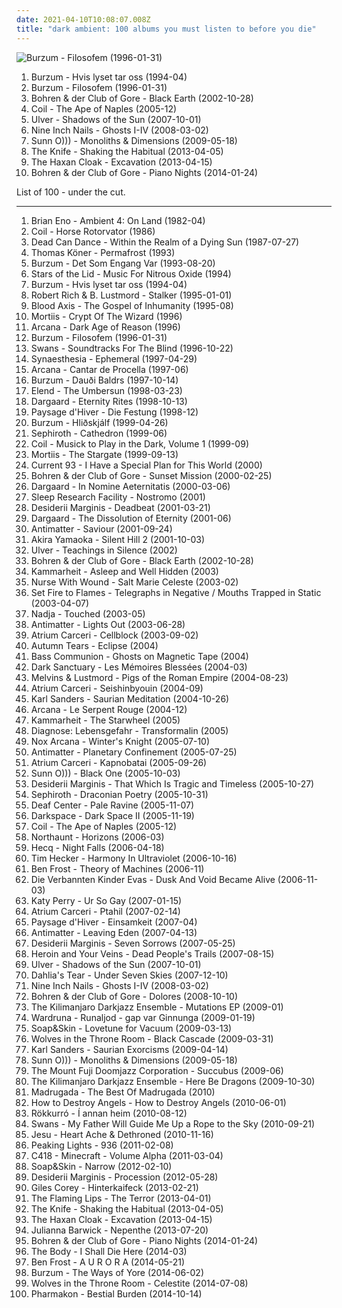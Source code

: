 ```yaml
---
date: 2021-04-10T10:08:07.008Z
title: "dark ambient: 100 albums you must listen to before you die"
---
```

![Burzum - Filosofem (1996-01-31)](http://coverartarchive.org/release/1ce9177c-62a0-4403-a7ee-7359026fcbf6/24337783733-500.jpg "Burzum - Filosofem (1996-01-31)")
<ol class="albums">
<li data-cover="http://coverartarchive.org/release/b6928219-0772-39ac-8156-91a609b2fd5e/1123335808-500.jpg" data-tags="black metal" role="button">Burzum - Hvis lyset tar oss (1994-04)</li>
<li data-cover="http://coverartarchive.org/release/1ce9177c-62a0-4403-a7ee-7359026fcbf6/24337783733-500.jpg" data-tags="black metal" role="button">Burzum - Filosofem (1996-01-31)</li>
<li data-cover="http://coverartarchive.org/release/d7bdac5f-438f-4b37-95df-2f008a408d9a/6642596762-500.jpg" data-tags="jazz, doom jazz" role="button">Bohren & der Club of Gore - Black Earth (2002-10-28)</li>
<li data-cover="http://coverartarchive.org/release/be5cc59e-366c-4354-943c-11b8b24c9a31/4847115971-500.jpg" data-tags="experimental, electronic, ambient, dark ambient" role="button">Coil - The Ape of Naples (2005-12)</li>
<li data-cover="http://coverartarchive.org/release/91f242ac-7e10-372e-9a51-2deace4a2f04/9227664763-500.jpg" data-tags="ambient" role="button">Ulver - Shadows of the Sun (2007-10-01)</li>
<li data-cover="http://coverartarchive.org/release/a6db272a-22e6-485d-8d6b-e6d7f469a08c/15668674653-500.jpg" data-tags="ambient, instrumental, industrial" role="button">Nine Inch Nails - Ghosts I-IV (2008-03-02)</li>
<li data-cover="http://coverartarchive.org/release/50f53ceb-8e3c-3508-8c4e-80479bf93040/21129584187-500.jpg" data-tags="drone" role="button">Sunn O))) - Monoliths & Dimensions (2009-05-18)</li>
<li data-cover="http://coverartarchive.org/release/0e53fb9f-88ae-47cd-961e-e19da29c3123/3786345065-500.jpg" data-tags="experimental, electronic, dark ambient" role="button">The Knife - Shaking the Habitual (2013-04-05)</li>
<li data-cover="http://coverartarchive.org/release/1ece8a0c-3a85-42d2-8a52-46f7ae770fa7/21164025219-500.jpg" data-tags="dark ambient" role="button">The Haxan Cloak - Excavation (2013-04-15)</li>
<li data-cover="https://img.discogs.com/uuvbad6iwJxuGSeVc0KmbwdV8d4=/fit-in/600x600/filters:strip_icc():format(jpeg):mode_rgb():quality(90)/discogs-images/R-5318671-1396113698-9097.jpeg.jpg" data-tags="dark jazz, dark ambient" role="button">Bohren & der Club of Gore - Piano Nights (2014-01-24)</li>
</ol>
List of 100 - under the cut.
<!-- more -->

_________________

<ol class="albums">
<li data-cover="http://coverartarchive.org/release/afcf67b8-12af-3f0b-82ec-35546c6d70a6/1602443103-500.jpg" data-tags="ambient" role="button">
Brian Eno - Ambient 4: On Land (1982-04)
</li>
<li data-cover="http://coverartarchive.org/release/378a58e5-d366-3177-bae7-e63c33c1443b/21974040049-500.jpg" data-tags="industrial" role="button">
Coil - Horse Rotorvator (1986)
</li>
<li data-cover="http://coverartarchive.org/release/97e4343f-6e05-31b6-aaf4-6dba23520be4/26314567877-500.jpg" data-tags="darkwave, ethereal, gothic" role="button">
Dead Can Dance - Within the Realm of a Dying Sun (1987-07-27)
</li>
<li data-cover="http://coverartarchive.org/release/0e1eb037-ca0a-42d8-8f9e-8aedafdb0fd5/4530362186-500.jpg" data-tags="dark ambient, ambient, drone" role="button">
Thomas Köner - Permafrost (1993)
</li>
<li data-cover="http://coverartarchive.org/release/3861949d-7f28-3925-86a3-f3bf71da8e02/1479882462-500.jpg" data-tags="black metal" role="button">
Burzum - Det Som Engang Var (1993-08-20)
</li>
<li data-cover="http://coverartarchive.org/release/5da5b6e4-a53e-40bb-a2dc-66619605355c/1099619698-500.jpg" data-tags="ambient, drone" role="button">
Stars of the Lid - Music For Nitrous Oxide (1994)
</li>
<li data-cover="http://coverartarchive.org/release/b6928219-0772-39ac-8156-91a609b2fd5e/1123335808-500.jpg" data-tags="black metal" role="button">
Burzum - Hvis lyset tar oss (1994-04)
</li>
<li data-cover="http://coverartarchive.org/release/1d2b9dd9-fbb6-4058-a6e6-9de704ba15ba/1489519694-500.jpg" data-tags="dark ambient" role="button">
Robert Rich & B. Lustmord - Stalker (1995-01-01)
</li>
<li data-cover="http://coverartarchive.org/release/e9e0bf3e-9a94-3585-93ef-e6c1f5e0e5de/23505005206-500.jpg" data-tags="martial industrial, neofolk" role="button">
Blood Axis - The Gospel of Inhumanity (1995-08)
</li>
<li data-cover="https://img.discogs.com/oqQ1PrxMjOSQGjJLvfkDUQfg96Y=/fit-in/481x488/filters:strip_icc():format(jpeg):mode_rgb():quality(90)/discogs-images/R-2282526-1327236108.jpeg.jpg" data-tags="dark ambient" role="button">
Mortiis - Crypt Of The Wizard (1996)
</li>
<li data-cover="http://coverartarchive.org/release/0d034d4b-98cb-4810-9f0c-e82e50248342/2180846856-500.jpg" data-tags="ambient, darkwave, gothic" role="button">
Arcana - Dark Age of Reason (1996)
</li>
<li data-cover="http://coverartarchive.org/release/1ce9177c-62a0-4403-a7ee-7359026fcbf6/24337783733-500.jpg" data-tags="black metal" role="button">
Burzum - Filosofem (1996-01-31)
</li>
<li data-cover="http://coverartarchive.org/release/4e3e2b8a-adfb-3690-b0c3-03b78205049d/1958490670-500.jpg" data-tags="post-rock" role="button">
Swans - Soundtracks For The Blind (1996-10-22)
</li>
<li data-cover="https://img.discogs.com/nJYiQyTqTevDm620sPMCPJBC_CM=/fit-in/600x605/filters:strip_icc():format(jpeg):mode_rgb():quality(90)/discogs-images/R-102910-1453747984-5649.jpeg.jpg" data-tags="instrumental, new age, dark ambient" role="button">
Synaesthesia - Ephemeral (1997-04-29)
</li>
<li data-cover="http://coverartarchive.org/release/42341a2b-c423-43c4-960b-c07d3db659e4/1748410166-500.jpg" data-tags="dark ambient, neoclassical" role="button">
Arcana - Cantar de Procella (1997-06)
</li>
<li data-cover="http://coverartarchive.org/release/022e6980-e6be-408a-ae68-610a82da7583/1479936727-500.jpg" data-tags="dark ambient, ambient, dungeon synth" role="button">
Burzum - Dauði Baldrs (1997-10-14)
</li>
<li data-cover="http://coverartarchive.org/release/4260861b-70fc-4f50-9ad5-3fc1ed1e268f/5525476766-500.jpg" data-tags="dark ambient" role="button">
Elend - The Umbersun (1998-03-23)
</li>
<li data-cover="http://coverartarchive.org/release/c6a14879-b04f-40dc-95e9-618e00be615d/2152586650-500.jpg" data-tags="dark ambient, darkwave" role="button">
Dargaard - Eternity Rites (1998-10-13)
</li>
<li data-cover="http://coverartarchive.org/release/4f3105d3-833c-492b-a48f-8a7b428113c0/1638204863-500.jpg" data-tags="ambient, dark ambient" role="button">
Paysage d'Hiver - Die Festung (1998-12)
</li>
<li data-cover="http://coverartarchive.org/release/7599ce66-4c83-4490-bea2-b4d269c74477/1480031608-500.jpg" data-tags="ambient, dark ambient" role="button">
Burzum - Hliðskjálf (1999-04-26)
</li>
<li data-cover="http://coverartarchive.org/release/0bf0616e-697c-42f5-9dd2-5d1e6d6381ec/1828837128-500.jpg" data-tags="dark ambient" role="button">
Sephiroth - Cathedron (1999-06)
</li>
<li data-cover="http://coverartarchive.org/release/3dd5bae4-0639-4654-bdae-88dff1dbaf57/4888714475-500.jpg" data-tags="experimental, ambient, dark ambient" role="button">
Coil - Musick to Play in the Dark, Volume 1 (1999-09)
</li>
<li data-cover="http://coverartarchive.org/release/e2130c70-fc1c-4792-bda6-ceec0d39c841/27796173290-500.jpg" data-tags="dark ambient" role="button">
Mortiis - The Stargate (1999-09-13)
</li>
<li data-cover="http://coverartarchive.org/release/29c52503-894a-45d3-a39a-b77fb006088d/3617572985-500.jpg" data-tags="spoken word, dark ambient" role="button">
Current 93 - I Have a Special Plan for This World (2000)
</li>
<li data-cover="http://coverartarchive.org/release/e41015a1-90c0-47b3-9ca5-2b1055f1e3d6/6762804815-500.jpg" data-tags="jazz, ambient, noir jazz, doom jazz" role="button">
Bohren & der Club of Gore - Sunset Mission (2000-02-25)
</li>
<li data-cover="https://img.discogs.com/fdIUHKK7OKwtirOEUs7p1O5zCVc=/fit-in/600x591/filters:strip_icc():format(jpeg):mode_rgb():quality(90)/discogs-images/R-604392-1342613189-8889.jpeg.jpg" data-tags="dark ambient, gothic, darkwave" role="button">
Dargaard - In Nomine Aeternitatis (2000-03-06)
</li>
<li data-cover="http://coverartarchive.org/release/212340f8-b839-4d8c-a5bf-18f201506076/1966661212-500.jpg" data-tags="dark ambient, ambient" role="button">
Sleep Research Facility - Nostromo (2001)
</li>
<li data-cover="http://coverartarchive.org/release/b455cec8-1b6c-4c22-af18-93e9ad87e912/6753642912-500.jpg" data-tags="dark ambient" role="button">
Desiderii Marginis - Deadbeat (2001-03-21)
</li>
<li data-cover="http://coverartarchive.org/release/fa4868f0-1f2f-4bdc-9cc3-61b107642db3/27796142340-500.jpg" data-tags="dark ambient, darkwave" role="button">
Dargaard - The Dissolution of Eternity (2001-06)
</li>
<li data-cover="https://img.discogs.com/TCfCFFygw_4fOymnI55HbWwp1u8=/fit-in/600x600/filters:strip_icc():format(jpeg):mode_rgb():quality(90)/discogs-images/R-445333-1305669402.png.jpg" data-tags="ambient, dark ambient" role="button">
Antimatter - Saviour (2001-09-24)
</li>
<li data-cover="http://coverartarchive.org/release/a5e56387-0ee3-4824-9e48-58babcb03363/7925565027-500.jpg" data-tags="soundtrack" role="button">
Akira Yamaoka - Silent Hill 2 (2001-10-03)
</li>
<li data-cover="http://coverartarchive.org/release/5efd7b72-700b-47c9-8e24-19c5081f67c8/14083406708-500.jpg" data-tags="ambient, experimental" role="button">
Ulver - Teachings in Silence (2002)
</li>
<li data-cover="http://coverartarchive.org/release/d7bdac5f-438f-4b37-95df-2f008a408d9a/6642596762-500.jpg" data-tags="jazz, doom jazz" role="button">
Bohren & der Club of Gore - Black Earth (2002-10-28)
</li>
<li data-cover="http://coverartarchive.org/release/d30a9ab6-cc4d-4802-a4ff-7e62857498aa/1747046888-500.jpg" data-tags="dark ambient" role="button">
Kammarheit - Asleep and Well Hidden (2003)
</li>
<li data-cover="http://coverartarchive.org/release/94e463ee-9c8e-4215-a334-1de8f989cf10/3113397712-500.jpg" data-tags="drone, dark ambient" role="button">
Nurse With Wound - Salt Marie Celeste (2003-02)
</li>
<li data-cover="https://img.discogs.com/rrtx8fP0rGw71Qfp7rHSY5OemNs=/fit-in/600x560/filters:strip_icc():format(jpeg):mode_rgb():quality(90)/discogs-images/R-212625-1168302838.jpeg.jpg" data-tags="experimental, post-rock" role="button">
Set Fire to Flames - Telegraphs in Negative / Mouths Trapped in Static (2003-04-07)
</li>
<li data-cover="http://coverartarchive.org/release/9c4d2fcd-2578-4b19-875b-8836ecf1f179/2704214622-500.jpg" data-tags="drone" role="button">
Nadja - Touched (2003-05)
</li>
<li data-cover="https://img.discogs.com/yTJ2t-oOJApxEaVPxI_k-iuaL4E=/fit-in/600x600/filters:strip_icc():format(jpeg):mode_rgb():quality(90)/discogs-images/R-5719220-1404862392-1331.jpeg.jpg" data-tags="ambient, darkwave, dark ambient" role="button">
Antimatter - Lights Out (2003-06-28)
</li>
<li data-cover="http://coverartarchive.org/release/c3779a18-1e8b-4e88-a442-e27cee57d870/952400470-500.jpg" data-tags="dark ambient" role="button">
Atrium Carceri - Cellblock (2003-09-02)
</li>
<li data-cover="https://img.discogs.com/KAMvvNc8CN5ai-wJmjym_IcGqgs=/fit-in/600x540/filters:strip_icc():format(jpeg):mode_rgb():quality(90)/discogs-images/R-412532-1382725178-4636.jpeg.jpg" data-tags="gothic, gothic metal, dark ambient, neoclassical, theatre, neoclassical ambient, transym, this cover frightens me, a tears" role="button">
Autumn Tears - Eclipse (2004)
</li>
<li data-cover="http://coverartarchive.org/release/374d170c-c5fe-4ace-bdbd-6394ae7a2200/9071591879-500.jpg" data-tags="ambient, dark ambient" role="button">
Bass Communion - Ghosts on Magnetic Tape (2004)
</li>
<li data-cover="http://coverartarchive.org/release/b4611307-b518-4052-8575-5c8955a0d6dc/7361374387-500.jpg" data-tags="ambient, gothic, dark ambient, neoclassical" role="button">
Dark Sanctuary - Les Mémoires Blessées (2004-03)
</li>
<li data-cover="http://coverartarchive.org/release/e49980be-ea93-4d03-ab54-e64e3443a2ba/1049941326-500.jpg" data-tags="experimental rock, dark ambient, sludge metal" role="button">
Melvins & Lustmord - Pigs of the Roman Empire (2004-08-23)
</li>
<li data-cover="http://coverartarchive.org/release/0c410ade-38d8-45ff-aa95-f2fa1247c68a/952416960-500.jpg" data-tags="dark ambient" role="button">
Atrium Carceri - Seishinbyouin (2004-09)
</li>
<li data-cover="http://coverartarchive.org/release/b3246b09-b3e7-46d5-8ddb-ff0f5771de2c/4963186353-500.jpg" data-tags="ambient, dark ambient" role="button">
Karl Sanders - Saurian Meditation (2004-10-26)
</li>
<li data-cover="http://coverartarchive.org/release/0cbe194a-db8d-3d4b-ac96-e16db52067bf/1748371644-500.jpg" data-tags="dark ambient" role="button">
Arcana - Le Serpent Rouge (2004-12)
</li>
<li data-cover="http://coverartarchive.org/release/6f2f5e10-e49c-45ff-9a8f-0c26bc6d2a6b/1747104781-500.jpg" data-tags="dark ambient" role="button">
Kammarheit - The Starwheel (2005)
</li>
<li data-cover="http://coverartarchive.org/release/4c409034-ce09-41a2-ad74-5dca27a561aa/8512365166-500.jpg" data-tags="drone, dark ambient" role="button">
Diagnose: Lebensgefahr - Transformalin (2005)
</li>
<li data-cover="https://img.discogs.com/iGUbpyngqulu0WQmzLxzX7TkKuI=/fit-in/600x600/filters:strip_icc():format(jpeg):mode_rgb():quality(90)/discogs-images/R-1401744-1577299401-4804.jpeg.jpg" data-tags="ambient, gothic, dark ambient" role="button">
Nox Arcana - Winter's Knight (2005-07-10)
</li>
<li data-cover="http://coverartarchive.org/release/927f72a8-a1d7-3a78-8e5d-2cb81a9b38a5/936766829-500.jpg" data-tags="melancholic" role="button">
Antimatter - Planetary Confinement (2005-07-25)
</li>
<li data-cover="http://coverartarchive.org/release/83c9acea-1b68-4361-831f-28610faa16b4/952435456-500.jpg" data-tags="dark ambient" role="button">
Atrium Carceri - Kapnobatai (2005-09-26)
</li>
<li data-cover="http://coverartarchive.org/release/a87bb818-1584-4792-a4ea-ede2a752670f/12224448032-500.jpg" data-tags="drone" role="button">
Sunn O))) - Black One (2005-10-03)
</li>
<li data-cover="http://coverartarchive.org/release/6f8ab46d-5f7e-4ed6-a358-9546694e98a4/1746898229-500.jpg" data-tags="dark ambient" role="button">
Desiderii Marginis - That Which Is Tragic and Timeless (2005-10-27)
</li>
<li data-cover="http://coverartarchive.org/release/ab5d839b-7cc2-4e75-b772-a60041eebbf7/1828841867-500.jpg" data-tags="dark ambient" role="button">
Sephiroth - Draconian Poetry (2005-10-31)
</li>
<li data-cover="http://coverartarchive.org/release/747b94d9-c224-42f6-bbb2-86660095983b/19190222896-500.jpg" data-tags="ambient" role="button">
Deaf Center - Pale Ravine (2005-11-07)
</li>
<li data-cover="http://coverartarchive.org/release/e646a9ba-8885-364e-9839-6aa4a275234a/2889067150-500.jpg" data-tags="ambient black metal, atmospheric black metal, black metal, dark ambient" role="button">
Darkspace - Dark Space II (2005-11-19)
</li>
<li data-cover="http://coverartarchive.org/release/be5cc59e-366c-4354-943c-11b8b24c9a31/4847115971-500.jpg" data-tags="experimental, electronic, ambient, dark ambient" role="button">
Coil - The Ape of Naples (2005-12)
</li>
<li data-cover="http://coverartarchive.org/release/383181fc-b2f9-48bf-99ae-56e27646f81e/5549981645-500.jpg" data-tags="dark ambient" role="button">
Northaunt - Horizons (2006-03)
</li>
<li data-cover="http://coverartarchive.org/release/334c808e-4511-4f8f-87a9-6aa317bbb228/1703273677-500.jpg" data-tags="ambient, dark ambient" role="button">
Hecq - Night Falls (2006-04-18)
</li>
<li data-cover="http://coverartarchive.org/release/8e0fa69a-067f-4c2a-8d78-61d3951302cb/25534985964-500.jpg" data-tags="ambient" role="button">
Tim Hecker - Harmony In Ultraviolet (2006-10-16)
</li>
<li data-cover="http://coverartarchive.org/release/622ac912-8b5d-463a-bad4-52dc1616c118/15785742859-500.jpg" data-tags="ambient, electronic, experimental" role="button">
Ben Frost - Theory of Machines (2006-11)
</li>
<li data-cover="https://via.placeholder.com/450" data-tags="neoclassical, darkwave, dark ambient" role="button">
Die Verbannten Kinder Evas - Dusk And Void Became Alive (2006-11-03)
</li>
<li data-cover="https://img.discogs.com/VPZYWF2ksSiHJqfZgVaantZcQWw=/fit-in/600x570/filters:strip_icc():format(jpeg):mode_rgb():quality(90)/discogs-images/R-5182187-1386762667-5591.jpeg.jpg" data-tags="female vocalists" role="button">
Katy Perry - Ur So Gay (2007-01-15)
</li>
<li data-cover="http://coverartarchive.org/release/4e40f712-8acd-4cc2-af93-749661ba5c2d/952439859-500.jpg" data-tags="dark ambient" role="button">
Atrium Carceri - Ptahil (2007-02-14)
</li>
<li data-cover="http://coverartarchive.org/release/9308e88a-5422-4a3c-b76c-230af3b7e1fd/1638344311-500.jpg" data-tags="ambient, dark ambient" role="button">
Paysage d'Hiver - Einsamkeit (2007-04)
</li>
<li data-cover="http://coverartarchive.org/release/301832d9-f503-4e5f-945c-f77e66c4cd59/936789634-500.jpg" data-tags="progressive rock" role="button">
Antimatter - Leaving Eden (2007-04-13)
</li>
<li data-cover="http://coverartarchive.org/release/9890f007-2468-4d72-82d4-1caaccb9530b/1746796095-500.jpg" data-tags="dark ambient" role="button">
Desiderii Marginis - Seven Sorrows (2007-05-25)
</li>
<li data-cover="http://coverartarchive.org/release/05cc1ca1-6b1a-48ca-9c47-80404dd0c47f/2313142118-500.jpg" data-tags="instrumental, dark ambient" role="button">
Heroin and Your Veins - Dead People's Trails (2007-08-15)
</li>
<li data-cover="http://coverartarchive.org/release/91f242ac-7e10-372e-9a51-2deace4a2f04/9227664763-500.jpg" data-tags="ambient" role="button">
Ulver - Shadows of the Sun (2007-10-01)
</li>
<li data-cover="http://coverartarchive.org/release/14af2869-f92f-4c2d-8a46-3d455346f7e2/1652349393-500.jpg" data-tags="dark ambient" role="button">
Dahlia's Tear - Under Seven Skies (2007-12-10)
</li>
<li data-cover="http://coverartarchive.org/release/a6db272a-22e6-485d-8d6b-e6d7f469a08c/15668674653-500.jpg" data-tags="ambient, instrumental, industrial" role="button">
Nine Inch Nails - Ghosts I-IV (2008-03-02)
</li>
<li data-cover="http://coverartarchive.org/release/73c90c4a-03de-4ea4-9057-41862e170b23/6762787817-500.jpg" data-tags="doom jazz, jazz, dark jazz, ambient" role="button">
Bohren & der Club of Gore - Dolores (2008-10-10)
</li>
<li data-cover="http://coverartarchive.org/release/28f5a2a3-e64b-4efb-bc6f-c2ce02be6f64/4506004974-500.jpg" data-tags="dark jazz" role="button">
The Kilimanjaro Darkjazz Ensemble - Mutations EP (2009-01)
</li>
<li data-cover="http://coverartarchive.org/release/11b2eb6b-6ecb-4cfc-b814-8ebc80dccd88/9907441763-500.jpg" data-tags="folk, dark folk, neofolk" role="button">
Wardruna - Runaljod - gap var Ginnunga (2009-01-19)
</li>
<li data-cover="https://img.discogs.com/5ULMdii6V1Px_WEq_Gnq-FYTwV4=/fit-in/500x500/filters:strip_icc():format(jpeg):mode_rgb():quality(90)/discogs-images/R-1690134-1266618713.jpeg.jpg" data-tags="piano" role="button">
Soap&Skin - Lovetune for Vacuum (2009-03-13)
</li>
<li data-cover="https://img.discogs.com/Fl_bVZKU3cyV68ud-caA0NGU-YM=/fit-in/600x540/filters:strip_icc():format(jpeg):mode_rgb():quality(90)/discogs-images/R-1708197-1541672746-1192.jpeg.jpg" data-tags="black metal" role="button">
Wolves in the Throne Room - Black Cascade (2009-03-31)
</li>
<li data-cover="http://coverartarchive.org/release/ba17ab27-c8e2-3104-a9b7-a9032122e99e/7558117476-500.jpg" data-tags="dark ambient, ambient" role="button">
Karl Sanders - Saurian Exorcisms (2009-04-14)
</li>
<li data-cover="http://coverartarchive.org/release/50f53ceb-8e3c-3508-8c4e-80479bf93040/21129584187-500.jpg" data-tags="drone" role="button">
Sunn O))) - Monoliths & Dimensions (2009-05-18)
</li>
<li data-cover="http://coverartarchive.org/release/76e1c5c7-2770-4ee2-9a99-40fc41cbf227/6484820335-500.jpg" data-tags="doom jazz, dark ambient" role="button">
The Mount Fuji Doomjazz Corporation - Succubus (2009-06)
</li>
<li data-cover="http://coverartarchive.org/release/3730d349-06f8-3e0e-bcdb-5effeecd5c13/18916516745-500.jpg" data-tags="dark jazz" role="button">
The Kilimanjaro Darkjazz Ensemble - Here Be Dragons (2009-10-30)
</li>
<li data-cover="http://coverartarchive.org/release/3cda75f1-e37a-4979-9c91-c379799a4a44/14426493946-500.jpg" data-tags="singer-songwriter, norwegian, dark ambient, madrugada" role="button">
Madrugada - The Best Of Madrugada (2010)
</li>
<li data-cover="http://coverartarchive.org/release/c52aecba-56ba-3d75-871b-87d4293b5420/25695966544-500.jpg" data-tags="industrial" role="button">
How to Destroy Angels - How to Destroy Angels (2010-06-01)
</li>
<li data-cover="https://img.discogs.com/BoiRLKX18i-Xmg959R_rYKGzqD4=/fit-in/600x529/filters:strip_icc():format(jpeg):mode_rgb():quality(90)/discogs-images/R-2619466-1475173130-7504.png.jpg" data-tags="post-rock" role="button">
Rökkurró - Í annan heim (2010-08-12)
</li>
<li data-cover="http://coverartarchive.org/release/b3468ed3-ebae-475b-932e-5578336ce72b/1944402956-500.jpg" data-tags="post-rock, experimental" role="button">
Swans - My Father Will Guide Me Up a Rope to the Sky (2010-09-21)
</li>
<li data-cover="http://coverartarchive.org/release/6d6b7b3b-c103-4745-9519-f76ecc8b38ae/16155870206-500.jpg" data-tags="metal, alternative, doom metal, sludge, psychill, compilation, dark ambient, industrial metal, november, post-metal, justin broadrick, 2cd, ghost drone, november 2010, hydra head records, aaron turner, daymare recordings, drone-shoegaze, faith coloccia, 16 november 2010, 16 november, november 16th, 2x12" role="button">
Jesu - Heart Ache & Dethroned (2010-11-16)
</li>
<li data-cover="http://coverartarchive.org/release/b1329a36-0ad1-4bb9-8024-b579c15c4d17/1266208666-500.jpg" data-tags="dub" role="button">
Peaking Lights - 936 (2011-02-08)
</li>
<li data-cover="http://coverartarchive.org/release/5e396e48-5bc1-4d28-ab34-ee77dc534fed/22120675980-500.jpg" data-tags="ambient" role="button">
C418 - Minecraft - Volume Alpha (2011-03-04)
</li>
<li data-cover="http://coverartarchive.org/release/26a6d832-8412-4776-8169-85a0dbd8513b/5257873633-500.jpg" data-tags="neoclassical" role="button">
Soap&Skin - Narrow (2012-02-10)
</li>
<li data-cover="http://coverartarchive.org/release/59e3a2c8-c634-4944-adfd-1c7abf3cd85d/1209613363-500.jpg" data-tags="dark ambient, ritual ambient" role="button">
Desiderii Marginis - Procession (2012-05-28)
</li>
<li data-cover="http://coverartarchive.org/release/e5ce2fa0-356a-4008-935f-0b5a9dec56bf/28189462412-500.jpg" data-tags="folk, lo-fi, dark ambient, darkgaze, folkgaze" role="button">
Giles Corey - Hinterkaifeck (2013-02-21)
</li>
<li data-cover="https://img.discogs.com/S26wNV1io5Yx19HkUbg1YwRa9ug=/fit-in/600x600/filters:strip_icc():format(jpeg):mode_rgb():quality(90)/discogs-images/R-6999033-1431357387-8924.jpeg.jpg" data-tags="experimental, neo-psychedelia" role="button">
The Flaming Lips - The Terror (2013-04-01)
</li>
<li data-cover="http://coverartarchive.org/release/0e53fb9f-88ae-47cd-961e-e19da29c3123/3786345065-500.jpg" data-tags="experimental, electronic, dark ambient" role="button">
The Knife - Shaking the Habitual (2013-04-05)
</li>
<li data-cover="http://coverartarchive.org/release/1ece8a0c-3a85-42d2-8a52-46f7ae770fa7/21164025219-500.jpg" data-tags="dark ambient" role="button">
The Haxan Cloak - Excavation (2013-04-15)
</li>
<li data-cover="http://coverartarchive.org/release/3a0f5c51-0ee6-412a-9b42-a8268eb52f00/4719617453-500.jpg" data-tags="ambient, choral" role="button">
Julianna Barwick - Nepenthe (2013-07-20)
</li>
<li data-cover="https://img.discogs.com/uuvbad6iwJxuGSeVc0KmbwdV8d4=/fit-in/600x600/filters:strip_icc():format(jpeg):mode_rgb():quality(90)/discogs-images/R-5318671-1396113698-9097.jpeg.jpg" data-tags="dark jazz, dark ambient" role="button">
Bohren & der Club of Gore - Piano Nights (2014-01-24)
</li>
<li data-cover="http://coverartarchive.org/release/e7d23c24-e217-440e-b527-1751a5255478/13466791800-500.jpg" data-tags="metal, doom metal, drone, dark ambient, sludge metal, drone metal, soundtrack to the apocalypse, bone-crushing, 2014: favourite albums, lament for a dying world" role="button">
The Body - I Shall Die Here (2014-03)
</li>
<li data-cover="http://coverartarchive.org/release/84ddaa78-a391-45ca-b4e0-ee022eac2cf7/9272750330-500.jpg" data-tags="experimental, drone" role="button">
Ben Frost - A U R O R A (2014-05-21)
</li>
<li data-cover="http://coverartarchive.org/release/9b380f7c-c8cf-41c9-8379-e3c45d2374b1/7462360292-500.jpg" data-tags="dark ambient, ambient" role="button">
Burzum - The Ways of Yore (2014-06-02)
</li>
<li data-cover="http://coverartarchive.org/release/997a791c-e17c-4b7b-9177-12f548c994cd/7387728505-500.jpg" data-tags="ambient" role="button">
Wolves in the Throne Room - Celestite (2014-07-08)
</li>
<li data-cover="http://coverartarchive.org/release/1a520e71-399c-4f65-8fa0-7d9ba090b87f/8603014460-500.jpg" data-tags="industrial, dark ambient" role="button">
Pharmakon - Bestial Burden (2014-10-14)
</li>
</ol>